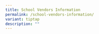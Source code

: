 ```yaml
---
title: School Vendors Information
permalink: /school-vendors-information/
variant: tiptap
description: ""
---
```

